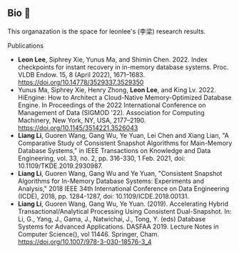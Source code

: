 ## Bio 👋

<!--

**Here are some ideas to get you started:**

🙋‍♀️ A short introduction - what is your organization all about?
🌈 Contribution guidelines - how can the community get involved?
👩‍💻 Useful resources - where can the community find your docs? Is there anything else the community should know?
🍿 Fun facts - what does your team eat for breakfast?
🧙 Remember, you can do mighty things with the power of [Markdown](https://docs.github.com/github/writing-on-github/getting-started-with-writing-and-formatting-on-github/basic-writing-and-formatting-syntax)
-->

This organazation is the space for leonlee's (李梁) research results.


Publications

- **Leon Lee**, Siphrey Xie, Yunus Ma, and Shimin Chen. 2022. Index checkpoints for instant recovery in in-memory database systems. Proc. VLDB Endow. 15, 8 (April 2022), 1671–1683. https://doi.org/10.14778/3529337.3529350
- Yunus Ma, Siphrey Xie, Henry Zhong, **Leon Lee**, and King Lv. 2022. HiEngine: How to Architect a Cloud-Native Memory-Optimized Database Engine. In Proceedings of the 2022 International Conference on Management of Data (SIGMOD '22). Association for Computing Machinery, New York, NY, USA, 2177–2190. https://doi.org/10.1145/3514221.3526043
- **Liang Li**, Guoren Wang, Gang Wu, Ye Yuan, Lei Chen and Xiang Lian, "A Comparative Study of Consistent Snapshot Algorithms for Main-Memory Database Systems," in IEEE Transactions on Knowledge and Data Engineering, vol. 33, no. 2, pp. 316-330, 1 Feb. 2021, doi: 10.1109/TKDE.2019.2930987.
- **Liang Li**, Guoren Wang, Gang Wu and Ye Yuan, "Consistent Snapshot Algorithms for In-Memory Database Systems: Experiments and Analysis," 2018 IEEE 34th International Conference on Data Engineering (ICDE), 2018, pp. 1284-1287, doi: 10.1109/ICDE.2018.00131.
- **Liang Li**, Guoren Wang, Gang Wu, Ye Yuan. (2019). Accelerating Hybrid Transactional/Analytical Processing Using Consistent Dual-Snapshot. In: Li, G., Yang, J., Gama, J., Natwichai, J., Tong, Y. (eds) Database Systems for Advanced Applications. DASFAA 2019. Lecture Notes in Computer Science(), vol 11446. Springer, Cham. https://doi.org/10.1007/978-3-030-18576-3_4
